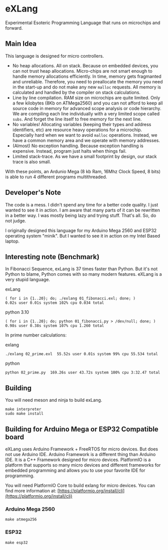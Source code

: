 # eXLang
Experimental Esoteric Programming Language that runs on microchips and forward.

## Main Idea

This language is designed for micro controllers. 

- No heap allocations. All on stack. Because on embedded devices, you can not trust heap allocations. Micro-chips are not smart enough to handle memory allocations efficiently. In time, memory gets fragmanted and unreliable. Therefore, you need to preallocate the memory you need in the start-up and do not make any new `malloc` requests. All memory is calculated and handled by the compiler on stack calculations.
- Line by line compilation. RAM size on microchips are quite limited. Only a few kilobytes (8Kb on ATMega2560) and you can not afford to keep all source code in memory for advanced scope analysis or code hierarchy. We are compiling each line individually with a very limited scope called `subs`. And forget the line itself to free memory for the next line.
- No variables! Allocating variables (keeping their types and address identifiers, etc) are resource heavy operations for a microchip. Especially hard when we want to avoid `malloc` operations. Instead, we have a common memory area and we operate with memory addresses. 
- (Almost) No exception handling. Because exception handling is expensive. Instead, program just halts when things fail.
- Limited stack-trace. As we have a small footprint by design, our stack trace is also small.

With these points, an Ardunio Mega (8 kb Ram, 16Mhz Clock Speed, 8 bits) is able to run 4 different programs multithreaded. 

## Developer's Note

The code is a mess. I didn't spend any time for a better code quality. I just wanted to see it in action. I am aware that many parts of it can be rewritten in a better way. I was mostly being lazy and trying stuff. That's all. So, do not judge.

I originally designed this language for my Arduino Mega 2560 and ESP32 operating system "minik". 
But I wanted to see it in action on my Intel Based laptop.

## Interesting note (Benchmark)

In Fibonacci Sequence, exLang is 37 times faster than Python. But it's not Python to blame, Python comes with so many modern features. eXLang is a very stupid language.

exLang
```
( for i in {1..20}; do; ./exlang 01_fibonacci.exl; done; )
0.02s user 0.01s system 102% cpu 0.034 total
```

python 3.10
```
( for i in {1..20}; do; python 01_fibonacci.py > /dev/null; done; )
0.98s user 0.38s system 107% cpu 1.260 total
```

In prime number calculations:

exlang
```
./exlang 02_prime.exl  55.52s user 0.01s system 99% cpu 55.534 total
```

python
```
python 02_prime.py  169.26s user 43.72s system 100% cpu 3:32.47 total
```

## Building

You will need meson and ninja to build exLang.

```
make interpreter
sudo make install
```

## Building for Arduino Mega or ESP32 Compatible board

eXLang uses Arduino Framework + FreeRTOS for micro devices. But does not use Arduino IDE. Arduino Framework is a different thing than Arduino IDE. It is a  C++ Framework designed for micro devices. PlatformIO is a platform that supports so many micro devices and different frameworks for embedded programming and allows you to use your favorite IDE for programming.

You will need PlatformIO Core to build exlang for micro devices. You can find more information at: [https://platformio.org/install/cli](https://platformio.org/install/cli)

### Arduino Mega 2560

```
make atmega256
```

### ESP32

```
make esp32
```

